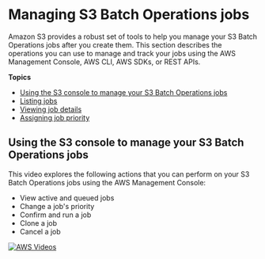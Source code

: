 # Managing S3 Batch Operations jobs<a name="batch-ops-managing-jobs"></a>

Amazon S3 provides a robust set of tools to help you manage your S3 Batch Operations jobs after you create them\. This section describes the operations you can use to manage and track your jobs using the AWS Management Console, AWS CLI, AWS SDKs, or REST APIs\.

**Topics**
+ [Using the S3 console to manage your S3 Batch Operations jobs](#batch-ops-manage-console)
+ [Listing jobs](batch-ops-list-jobs.md)
+ [Viewing job details](batch-ops-job-details.md)
+ [Assigning job priority](batch-ops-job-priority.md)

## Using the S3 console to manage your S3 Batch Operations jobs<a name="batch-ops-manage-console"></a>

This video explores the following actions that you can perform on your S3 Batch Operations jobs using the AWS Management Console:
+ View active and queued jobs
+ Change a job's priority
+ Confirm and run a job
+ Clone a job
+ Cancel a job

[![AWS Videos](http://img.youtube.com/vi/https://www.youtube.com/embed/CuMDH6c0zm4//0.jpg)](http://www.youtube.com/watch?v=https://www.youtube.com/embed/CuMDH6c0zm4/)